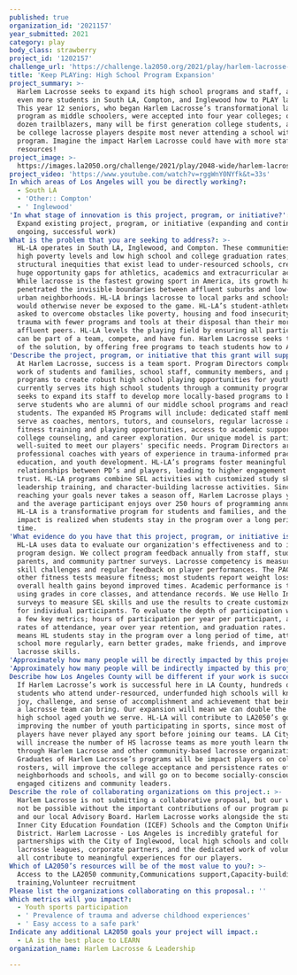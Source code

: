 ```yaml
---
published: true
organization_id: '2021157'
year_submitted: 2021
category: play
body_class: strawberry
project_id: '1202157'
challenge_url: 'https://challenge.la2050.org/2021/play/harlem-lacrosse-leadership/'
title: 'Keep PLAYing: High School Program Expansion'
project_summary: >-
  Harlem Lacrosse seeks to expand its high school programs and staff, and teach
  even more students in South LA, Compton, and Inglewood how to PLAY lacrosse.
  This year 12 seniors, who began Harlem Lacrosse’s transformational lacrosse
  program as middle schoolers, were accepted into four year colleges; of those
  dozen trailblazers, many will be first generation college students, and 7 will
  be college lacrosse players despite most never attending a school with a HS
  program. Imagine the impact Harlem Lacrosse could have with more staff and
  resources!
project_image: >-
  https://images.la2050.org/challenge/2021/play/2048-wide/harlem-lacrosse-leadership.jpg
project_video: 'https://www.youtube.com/watch?v=rggWnY0NYfk&t=33s'
In which areas of Los Angeles will you be directly working?:
  - South LA
  - 'Other:: Compton'
  - ' Inglewood'
'In what stage of innovation is this project, program, or initiative?': >-
  Expand existing project, program, or initiative (expanding and continuing
  ongoing, successful work)
What is the problem that you are seeking to address?: >-
  HL-LA operates in South LA, Inglewood, and Compton. These communities report
  high poverty levels and low high school and college graduation rates; the
  structural inequities that exist lead to under-resourced schools, creating
  huge opportunity gaps for athletics, academics and extracurricular activities.
  While lacrosse is the fastest growing sport in America, its growth has barely
  penetrated the invisible boundaries between affluent suburbs and low-income,
  urban neighborhoods. HL-LA brings lacrosse to local parks and schools that
  would otherwise never be exposed to the game. HL-LA’s student-athletes are
  asked to overcome obstacles like poverty, housing and food insecurity, and
  trauma with fewer programs and tools at their disposal than their more
  affluent peers. HL-LA levels the playing field by ensuring all participants
  can be part of a team, compete, and have fun. Harlem Lacrosse seeks to be part
  of the solution, by offering free programs to teach students how to Aim High.
'Describe the project, program, or initiative that this grant will support to address the problem identified.': >-
  At Harlem Lacrosse, success is a team sport. Program Directors complement the
  work of students and families, school staff, community members, and peer
  programs to create robust high school playing opportunities for youth. HL-LA
  currently serves its high school students through a community program, but
  seeks to expand its staff to develop more locally-based programs to better
  serve students who are alumni of our middle school programs and reach new
  students. The expanded HS Programs will include: dedicated staff members who
  serve as coaches, mentors, tutors, and counselors, regular lacrosse and
  fitness training and playing opportunities, access to academic support,
  college counseling, and career exploration. Our unique model is particularly
  well-suited to meet our players' specific needs. Program Directors are
  professional coaches with years of experience in trauma-informed practices,
  education, and youth development. HL-LA’s programs foster meaningful
  relationships between PD’s and players, leading to higher engagement and
  trust. HL-LA programs combine SEL activities with customized study skills,
  leadership training, and character-building lacrosse activities. Since
  reaching your goals never takes a season off, Harlem Lacrosse plays year-round
  and the average participant enjoys over 250 hours of programming annually.
  HL-LA is a transformative program for students and families, and the true
  impact is realized when students stay in the program over a long period of
  time.
'What evidence do you have that this project, program, or initiative is or will be successful, and how will you define and measure success?': >-
  HL-LA uses data to evaluate our organization's effectiveness and to inform
  program design. We collect program feedback annually from staff, students,
  parents, and community partner surveys. Lacrosse competency is measured in
  skill challenges and regular feedback on player performances. The PACER and
  other fitness tests measure fitness; most students report weight loss and
  overall health gains beyond improved times. Academic performance is tracked
  using grades in core classes, and attendance records. We use Hello Insight
  surveys to measure SEL skills and use the results to create customized plans
  for individual participants. To evaluate the depth of participation we look at
  a few key metrics; hours of participation per year per participant, annual
  rates of attendance, year over year retention, and graduation rates. Success
  means HL students stay in the program over a long period of time, attend
  school more regularly, earn better grades, make friends, and improve their
  lacrosse skills.
'Approximately how many people will be directly impacted by this project, program, or initiative?': '300'
'Approximately how many people will be indirectly impacted by this project, program, or initiative?': '1000'
Describe how Los Angeles County will be different if your work is successful.: >-
  If Harlem Lacrosse’s work is successful here in LA County, hundreds of
  students who attend under-resourced, underfunded high schools will know the
  joy, challenge, and sense of accomplishment and achievement that being part of
  a lacrosse team can bring. Our expansion will mean we can double the number of
  high school aged youth we serve. HL-LA will contribute to LA2050’s goal of
  improving the number of youth participating in sports, since most of our
  players have never played any sport before joining our teams. LA City schools
  will increase the number of HS lacrosse teams as more youth learn the sport
  through Harlem Lacrosse and other community-based lacrosse organizations.
  Graduates of Harlem Lacrosse’s programs will be impact players on college
  rosters, will improve the college acceptance and persistence rates of their
  neighborhoods and schools, and will go on to become socially-conscious,
  engaged citizens and community leaders.
Describe the role of collaborating organizations on this project.: >-
  Harlem Lacrosse is not submitting a collaborative proposal, but our work would
  not be possible without the important contributions of our program partners
  and our local Advisory Board. Harlem Lacrosse works alongside the staff at
  Inner City Education Foundation (ICEF) Schools and the Compton Unified School
  District. Harlem Lacrosse - Los Angeles is incredibly grateful for
  partnerships with the City of Inglewood, local high schools and colleges,
  lacrosse leagues, corporate partners, and the dedicated work of volunteers who
  all contribute to meaningful experiences for our players.
Which of LA2050’s resources will be of the most value to you?: >-
  Access to the LA2050 community,Communications support,Capacity-building and
  training,Volunteer recruitment
Please list the organizations collaborating on this proposal.: ''
Which metrics will you impact?:
  - Youth sports participation
  - ' Prevalence of trauma and adverse childhood experiences'
  - ' Easy access to a safe park'
Indicate any additional LA2050 goals your project will impact.:
  - LA is the best place to LEARN
organization_name: Harlem Lacrosse & Leadership

---
```

